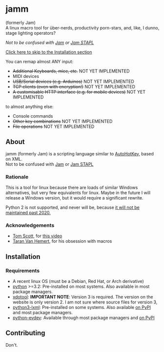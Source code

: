 # jamm
(formerly Jam)  
A linux macro tool for über-nerds, productivity porn-stars, and, like, I dunno, stage lighting operators? 

*Not to be confused with [Jam](https://lets-jam.org) or [Jam STAPL](https://www.altera.com/support/support-resources/download/programming/jam.html)*

[Click here to skip to the Installation section](#installation)

You can remap almost ANY input:
 - ~~Additional Keyboards, mice, etc.~~ NOT YET IMPLEMENTED
 - MIDI devices
 - ~~USB/Serial devices (e.g. Arduinos)~~ NOT YET IMPLEMENTED
 - ~~TCP clients (even with encryption!)~~ NOT YET IMPLEMENTED
 - ~~A customisable HTTP interface (e.g. for mobile devices)~~ NOT YET IMPLEMENTED
 
to almost anything else:
 - Console commands
 - ~~Other key combinations~~ NOT YET IMPLEMENTED
 - ~~File operations~~ NOT YET IMPLEMENTED

## About
jamm (formerly Jam) is a scripting language similar to 
[AutoHotKey](https://autohotkey.com), based on XML.  
Not to be confused with [Jam](https://lets-jam.org) or [Jam STAPL](https://www.altera.com/support/support-resources/download/programming/jam.html)
### Rationale
This is a tool for linux because there are loads of
similar Windows alternatives, but very few equivalents
for linux. Maybe in the future I will release a Windows
version, but it would require a significant rewrite.

Python 2 is not supported, and never will be, because 
[it will not be maintained past 2020.](https://pythonclock.org)
### Acknowledgements
 - [Tom Scott](https://tomscott.com), for [this video](https://youtu.be/lIFE7h3m40U)
 - [Taran Van Hemert](https://twitter.com/TaranVH), for his obsession with macros
## Installation
### Requirements
 - A recent linux OS (must be a Debian, Red Hat, or Arch derivative)
 - [python](https://python.org) >=3.2: Pre-installed on most systems.
 Also available in most package managers.
 - [xdotool](https://www.semicomplete.com/projects/xdotool/semicomplete.com/projects/xdotool): 
 **IMPORTANT NOTE**: Version 3 is required. The version on the 
 website is only version 2. I am not sure where source files for
 version 3,
 - [python3-lxml](https://lxml.de): Pre-installed on some systems.
 Also available [on PyPI](https://pypi.python.org/pypi/lxml/4.1.1) 
 and most package managers.
 - [python-evdev](https://python-evdev.readthedocs.io): Available
 through most package managers and [on PyPI](https://pypi.python.org/pypi/evdev)
 
## Contributing
Don't.  
